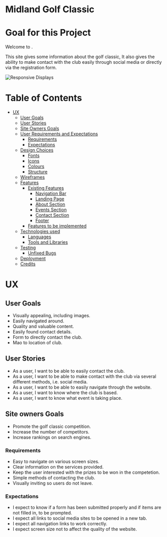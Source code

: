# Midland Golf Classic

# Goal for this Project

Welcome to .

This site gives some information about the golf classic, It also gives the ability to make contact with the club easily through social media or directly via the registration form.


![Responsive Displays]()

# Table of Contents

* [UX](#ux "UX")
  * [User Goals](#user-goals "User Goals")
  * [User Stories](#user-stories "User Stories")
  * [Site Owners Goals](#site-owners-goals)
  * [User Requirements and Expectations](#user-requirements-and-expectations)
    * [Requirements](#requirements)
    * [Expectations](#expectations)
  * [Design Choices](#design-choices)
    * [Fonts](#fonts)
    * [Icons](#icons)
    * [Colours](#colours)
    * [Structure](#structure)
  * [Wireframes](#wireframes)
  * [Features](#features)
    * [Existing Features](#existing-features)
      * [Navigation Bar](#navigation-bar)
      * [Landing Page](#landing-page)
      * [About Section](#about-section)
      * [Events Section](#events-section)
      * [Contact Section](#contact-section)
      * [Footer](#footer)
    * [Features to be implemented](#features-to-be-implemented)
  * [Technologies used](#technologies-used)
    * [Languages](#languages)
    * [Tools and Libraries](#tools-and-libraries)
  * [Testing](#testing)
    * [Unfixed Bugs](#unfixed-bugs)
  * [Deployment](#deployment)
  * [Credits](#credits)

# UX

## User Goals

* Visually appealing, including images.
* Easily navigated around.
* Quality and valuable content.
* Easily found contact details.
* Form to directly contact the club.
* Mao to location of club.

## User Stories

* As a user, I want to be able to easily contact the club.
* As a user, I want to be able to make contact with the club via several different methods, i.e. social media.
* As a user, I want to be able to easily navigate through the website.
* As a user, I want to know where the club is based.
* As a user, I want to know what event is taking place.

## Site owners Goals

* Promote the golf classic competition.
* Increase the number of competitors.
* Increase rankings on search engines.

### Requirements

* Easy to navigate on various screen sizes.
* Clear information on the services provided.
* Keep the user interested with the prizes to be won in the competetion.
* Simple methods of contacting the club.
* Visually inviting so users do not leave.

### Expectations

* I expect to know if a form has been submitted properly and if items are not filled in, to be prompted.
* I expect all links to social media sites to be opened in a new tab.
* I expect all navigation links to work correctly.
* I expect screen size not to affect the quality of the website.

